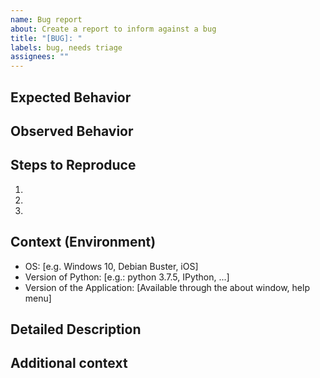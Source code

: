 ```yaml
---
name: Bug report
about: Create a report to inform against a bug
title: "[BUG]: "
labels: bug, needs triage
assignees: ""
---
```


<!-- Provide a general summary of the issue in the Title above -->

## Expected Behavior

<!-- A clear and concise description of what you expected to happen.
Ideally also describe *why* you expect it to happen. -->

## Observed Behavior

<!-- Tell us what happens instead of the expected behavior.
Provide Screenshots of the application if applicable. -->

## Steps to Reproduce

1.
2.
3.

## Context (Environment)

<!-- Please provide the following information: -->

-   OS: [e.g. Windows 10, Debian Buster, iOS]
-   Version of Python: [e.g.: python 3.7.5, IPython, ...]
-   Version of the Application: [Available through the about window, help menu]

## Detailed Description

<!-- If necessary, provide an extended description of the problem you observed -->

## Additional context

<!-- Add any other context about the problem here. -->
